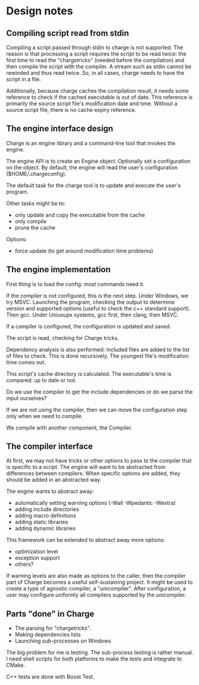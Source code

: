 # Design notes

## Compiling script read from stdin

Compiling a script passed through stdin to charge
is not supported.  The reason is that processing a
script requires the script to be read twice: the 
first time to read the "chargetricks" (needed before
the compilation) and then compile the script with
the compiler.  A stream such as stdin cannot be
rewinded and thus read twice.  So, in all cases,
charge needs to have the script in a file.

Additionally, because charge caches the compilation
result, it needs some reference to check if the cached
executable is out of date.  This reference is primarily
the source script file's modification date and time.
Without a source script file, there is no cache expiry
reference.


## The engine interface design

Charge is an engine library and a command-line tool that invokes the engine.

The engine API is to create an Engine object.  Optionally set a configuration on the object.  By default, the engine will read the user's configuration ($HOME/.chargeconfig).

The default task for the charge tool is to update and execute the user's program.

Other tasks might be to:
- only update and copy the executable from the cache
- only compile
- prune the cache

Options:
- force update (to get around modification time problems)


## The engine implementation

First thing is to load the config: most commands need it.

If the compiler is not configured, this is the next step.  Under Windows, we try MSVC.  Launching the program, checking the output to determine version and supported options (useful to check the c++ standard support).  Then gcc.  Under Uniuoupx systems, gcc first, then clang, then MSVC.

If a compiler is configured, the configuration is updated and saved.

The script is read, checking for Charge tricks.

Dependency analysis is also performed: included files are added to the list of files to check.  This is done recursively.  The youngest file's modification time comes out.

This script's cache directory is calculated.  The executable's time is compared: up to date or not.

Do we use the compiler to get the include dependencies or do we parse the input ourselves?

If we are not using the compiler, then we can move the configuration step only when we need to compile.

We compile with another component, the Compiler.


## The compiler interface

At first, we may not have tricks or other options to pass to the compiler that is specific to a script.  The engine will want to be abstracted from differences between compilers.  When specific options are added, they should be added in an abstracted way.

The engine wants to abstract away:
- automatically setting warning options (-Wall -Wpedantic -Wextra)
- adding include directories
- adding macro definitions
- adding static libraries
- adding dynamic libraries

This framework can be extended to abstract away more options:
- optimization level
- exception support
- others?

If warning levels are also made as options to the caller, then the compiler part of Charge becomes a useful self-sustaining project.  It might be used to create a type of agnostic compiler, a "unicompiler".  After configuration, a user may configure uniformly all compilers supported by the unicompiler.


## Parts "done" in Charge

- The parsing for "chargetricks".
- Making dependencies lists
- Launching sub-processes on Windows

The big problem for me is testing.  The sub-process testing is rather manual.  I need shell scripts for both platforms to make the tests and integrate to CMake.

C++ tests are done with Boost Test.

